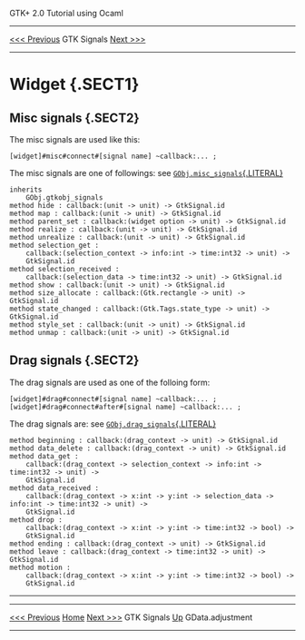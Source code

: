   GTK+ 2.0 Tutorial using Ocaml
  ------------------------------- ------------- ---------------------------
  [\<\<\< Previous](a2390.html)   GTK Signals   [Next \>\>\>](x2422.html)

* * * * *

Widget {.SECT1}
======

Misc signals {.SECT2}
------------

The misc signals are used like this:

~~~~ {.PROGRAMLISTING}
[widget]#misc#connect#[signal name] ~callback:... ;
~~~~

The misc signals are one of followings: see
[`GObj.misc_signals`{.LITERAL}](http://lablgtk.forge.ocamlcore.org/refdoc/GObj.misc_signals-c.html)

~~~~ {.PROGRAMLISTING}
inherits
    GObj.gtkobj_signals
method hide : callback:(unit -> unit) -> GtkSignal.id
method map : callback:(unit -> unit) -> GtkSignal.id
method parent_set : callback:(widget option -> unit) -> GtkSignal.id
method realize : callback:(unit -> unit) -> GtkSignal.id
method unrealize : callback:(unit -> unit) -> GtkSignal.id
method selection_get :
    callback:(selection_context -> info:int -> time:int32 -> unit) ->
    GtkSignal.id
method selection_received :
    callback:(selection_data -> time:int32 -> unit) -> GtkSignal.id
method show : callback:(unit -> unit) -> GtkSignal.id
method size_allocate : callback:(Gtk.rectangle -> unit) -> GtkSignal.id
method state_changed : callback:(Gtk.Tags.state_type -> unit) -> GtkSignal.id
method style_set : callback:(unit -> unit) -> GtkSignal.id
method unmap : callback:(unit -> unit) -> GtkSignal.id
~~~~

Drag signals {.SECT2}
------------

The drag signals are used as one of the folloing form:

~~~~ {.PROGRAMLISTING}
[widget]#drag#connect#[signal name] ~callback:... ;
[widget]#drag#connect#after#[signal name] ~callback:... ;
~~~~

The drag signals are: see
[`GObj.drag_signals`{.LITERAL}](http://lablgtk.forge.ocamlcore.org/refdoc/GObj.drag_signals-c.html)

~~~~ {.PROGRAMLISTING}
method beginning : callback:(drag_context -> unit) -> GtkSignal.id
method data_delete : callback:(drag_context -> unit) -> GtkSignal.id
method data_get :
    callback:(drag_context -> selection_context -> info:int -> time:int32 -> unit) ->
    GtkSignal.id
method data_received :
    callback:(drag_context -> x:int -> y:int -> selection_data -> info:int -> time:int32 -> unit) ->
    GtkSignal.id
method drop :
    callback:(drag_context -> x:int -> y:int -> time:int32 -> bool) ->
    GtkSignal.id
method ending : callback:(drag_context -> unit) -> GtkSignal.id
method leave : callback:(drag_context -> time:int32 -> unit) -> GtkSignal.id
method motion :
    callback:(drag_context -> x:int -> y:int -> time:int32 -> bool) ->
    GtkSignal.id
~~~~

* * * * *

  ------------------------------- -------------------- ---------------------------
  [\<\<\< Previous](a2390.html)   [Home](book1.html)   [Next \>\>\>](x2422.html)
  GTK Signals                     [Up](a2390.html)     GData.adjustment
  ------------------------------- -------------------- ---------------------------


